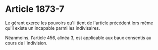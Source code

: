 # Article 1873-7

Le gérant exerce les pouvoirs qu'il tient de l'article précédent lors même qu'il existe un incapable parmi les indivisaires.

Néanmoins, l'article 456, alinéa 3, est applicable aux baux consentis au cours de l'indivision.
